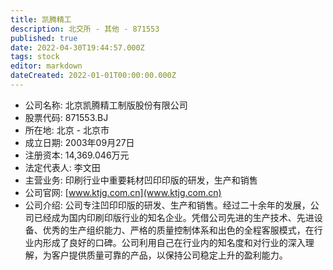 ```yaml
---
title: 凯腾精工
description: 北交所 - 其他 - 871553
published: true
date: 2022-04-30T19:44:57.000Z
tags: stock
editor: markdown
dateCreated: 2022-01-01T00:00:00.000Z
---
```


- 公司名称: 北京凯腾精工制版股份有限公司
- 股票代码: 871553.BJ
- 所在地: 北京 - 北京市
- 成立日期: 2003年09月27日
- 注册资本: 14,369.046万元
- 法定代表人: 李文田
- 主营业务: 印刷行业中重要耗材凹印印版的研发，生产和销售
- 公司官网: [www.ktjg.com.cn](www.ktjg.com.cn)
- 公司介绍: 公司专注凹印印版的研发、生产和销售。经过二十余年的发展，公司已经成为国内印刷印版行业的知名企业。凭借公司先进的生产技术、先进设备、优秀的生产组织能力、严格的质量控制体系和出色的全程客服模式，在行业内形成了良好的口碑。公司利用自己在行业内的知名度和对行业的深入理解，为客户提供质量可靠的产品，以保持公司稳定上升的盈利能力。



